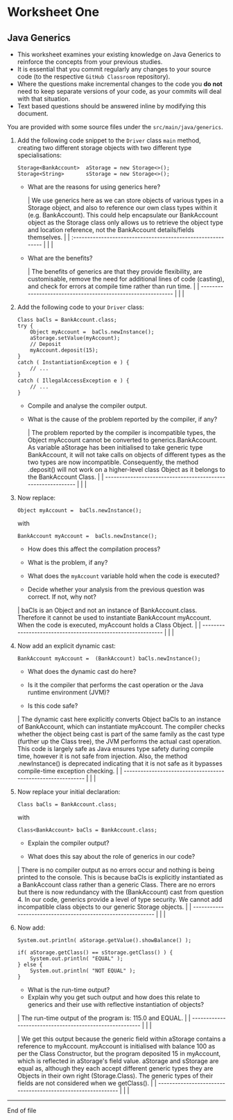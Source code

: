 # Worksheet One

## Java Generics

+ This worksheet examines your existing knowledge on Java Generics to reinforce the concepts from your previous studies.
+ It is essential that you commit regularly any changes to your source code (to the respective `GitHub Classroom`
  repository).
+ Where the questions make incremental changes to the code you **do not** need to keep separate versions of your code,
  as your commits will deal with that situation.
+ Text based questions should be answered inline by modifying this document.

You are provided with some source files under the `src/main/java/generics`.

1. Add the following code snippet to the `Driver` class `main` method, creating two different storage objects with two
   different type specialisations:

   ```
   Storage<BankAccount>  aStorage = new Storage<>();
   Storage<String>       sStorage = new Storage<>();
   ```
    + What are the reasons for using generics here?

      | We use generics here as we can store objects of various types in a Storage object, and also to reference our own class types within it (e.g. BankAccount). This could help encapsulate our BankAccount object as the Storage class only allows us to retrieve the object type and location reference, not the BankAccount details/fields themselves. |
                       | :----------------------------------------------------------- |
      |                                                              |

    + What are the benefits?

      | The benefits of generics are that they provide flexibility, are customisable, remove the need for additional lines  of code (casting), and check for errors at compile time rather than run time. |
                       | ------------------------------------------------------------ |
      |                                                              |

2. Add the following code to your `Driver` class:

   ```
   Class baCls = BankAccount.class;
   try {
       Object myAccount =  baCls.newInstance();
       aStorage.setValue(myAccount);
       // Deposit
       myAccount.deposit(15);
   }
   catch ( InstantiationException e ) {
       // ...
   }
   catch ( IllegalAccessException e ) {
       // ... 
   }
   ```
    + Compile and analyse the compiler output.

    + What is the cause of the problem reported by the compiler, if any?

      | The problem reported by the compiler is incompatible types, the Object myAccount cannot be converted to generics.BankAccount. As variable aStorage has been initialised to take generic type BankAccount, it will not take calls on objects of different types as the two types are now incompatible. Consequently, the method .deposit() will not work on a higher-level class Object as it belongs to the BankAccount Class. |
                       | ------------------------------------------------------------ |
      |                                                              |

3. Now replace:

   ```
   Object myAccount =  baCls.newInstance();
   ```
   with
   ```
   BankAccount myAccount =  baCls.newInstance();
   ```
    + How does this affect the compilation process?

    + What is the problem, if any?
    + What does the `myAccount` variable hold when the code is executed?
    + Decide whether your analysis from the previous question was correct. If not, why not?

   | baCls is an Object and not an instance of BankAccount.class. Therefore it cannot be used to instantiate BankAccount myAccount.  When the code is executed, myAccount holds a Class Object. |
            | ------------------------------------------------------------ |
   |                                                              |

4. Now add an explicit dynamic cast:

   ```
   BankAccount myAccount =  (BankAccount) baCls.newInstance();
   ```
    + What does the dynamic cast do here?

    + Is it the compiler that performs the cast operation or the Java runtime environment (JVM)?

    + Is this code safe?

   | The dynamic cast here explicitly converts Object baCls to an instance of BankAccount, which can instantiate myAccount. The compiler checks whether the object being cast is part of the same family as the cast type  (further up the Class tree), the JVM performs the actual cast operation. This code is largely safe as Java ensures type safety during compile time, however it is not safe from injection. Also, the method .newInstance() is  deprecated indicating that it is not safe as it bypasses compile-time exception checking. |
            | ------------------------------------------------------------ |
   |                                                              |

5. Now replace your initial declaration:

   ```
   Class baCls = BankAccount.class;
   ```
   with
   ```
   Class<BankAccount> baCls = BankAccount.class; 
   ```
    + Explain the compiler output?

    + What does this say about the role of generics in our code?

   | There is no compiler output as no errors occur and nothing is being printed to the console. This is because baCls  is explicitly instantiated as a BankAccount class rather than a generic Class.  There are no errors but there is now redundancy with the (BankAccount) cast from question 4.   In our code, generics provide a level of type security. We cannot add incompatible class objects to our generic  Storage objects. |
            | ------------------------------------------------------------ |
   |                                                              |

6. Now add:

   ```
   System.out.println( aStorage.getValue().showBalance() );
   
   if( aStorage.getClass() == sStorage.getClass() ) {
       System.out.println( "EQUAL" );
   } else {
       System.out.println( "NOT EQUAL" );
   }
   ```
    - What is the run-time output?
    - Explain why you get such output and how does this relate to generics and their use
      with reflective instantiation of objects?

   | The run-time output of the program is:  115.0 and EQUAL. |
            | -------------------------------------------------------- |
   |                                                          |

   | We get this output because the generic field within aStorage contains a reference to myAccount. myAccount is initialised with balance 100 as per the Class Constructor, but the program deposited 15 in myAccount, which is reflected in aStorage's field value. aStorage and sStorage are equal as, although they each accept different generic types they are Objects in their own right (Storage.Class). The generic types of their fields are not considered when we getClass(). |
            | ------------------------------------------------------------ |
   |                                                              |

------

End of file
